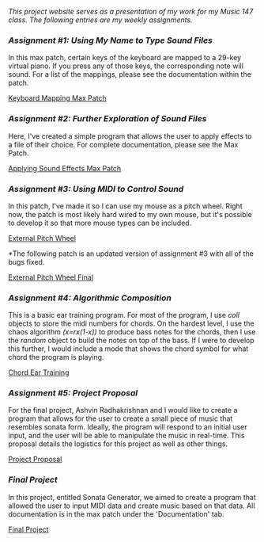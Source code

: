 *This project website serves as a presentation of my work for my Music 147 class.
The following entries are my weekly assignments.*

### *Assignment #1: Using My Name to Type Sound Files*
In this max patch, certain keys of the keyboard are mapped to a 29-key virtual piano.
If you press any of those keys, the corresponding note will sound. For a list of the
mappings, please see the documentation within the patch.

[Keyboard Mapping Max Patch](https://drive.google.com/file/d/1q_1lXc3VSCH0plDOBqq51CG0JHGjLNpI/view?usp=sharing)

### *Assignment #2: Further Exploration of Sound Files*
Here, I've created a simple program that allows the user to apply effects to a file
of their choice. For complete documentation, please see the Max Patch.

[Applying Sound Effects Max Patch](https://drive.google.com/file/d/1jUcd-a-b6NjdkqQLSMygsadQr7f-qVuj/view?usp=sharing)

### *Assignment #3: Using MIDI to Control Sound*
In this patch, I've made it so I can use my mouse as a pitch wheel. Right now, the patch is most likely hard wired to
my own mouse, but it's possible to develop it so that more mouse types can be included.

[External Pitch Wheel](https://drive.google.com/file/d/1IDdhjXZFMvxVWjG_CRkRjAKAjn7_hHfN/view?usp=sharing)

*The following patch is an updated version of assignment #3 with all of the bugs fixed.

[External Pitch Wheel Final](https://drive.google.com/file/d/1mPWS0Hi6wnifdFw1KhYMQEoZ150osdob/view?usp=sharing)

### *Assignment #4: Algorithmic Composition*
This is a basic ear training program. For most of the program, I use *coll* objects to store the midi numbers
for chords. On the hardest level, I use the chaos algorithm *(x=rx(1-x))* to produce bass notes for the chords, then I
use the *random* object to build the notes on top of the bass. If I were to develop this further, I would include a mode that
shows the chord symbol for what chord the program is playing.

[Chord Ear Training](https://drive.google.com/file/d/16TUzwDgOjtRWkc8ab43aCCahWckhtEE5/view?usp=sharing)

### *Assignment #5: Project Proposal*
For the final project, Ashvin Radhakrishnan and I would like to create a program that allows for the user to create a small piece of music that resembles sonata form.
Ideally, the program will respond to an initial user input, and the user will be able to manipulate the music in real-time. This proposal details the logistics for this
project as well as other things.

[Project Proposal](https://docs.google.com/document/d/1HMksprqXzN95VQwA7gRiplGpPH7Q-1lEWghMzNcy6sA/edit?usp=sharing)  

### *Final Project* 
In this project, entitled Sonata Generator, we aimed to create a program that allowed the user to input MIDI data and create music based on that data. 
All documentation is in the max patch under the 'Documentation' tab. 

[Final Project](https://drive.google.com/drive/folders/1AgnJDOpwhpb_eSyJ4tMJaHtULcBuwLp4?usp=sharing)
